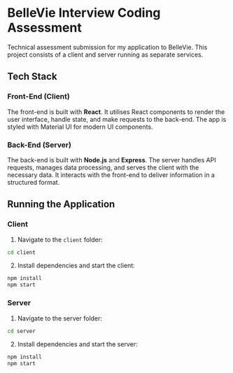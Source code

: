 # BelleVie Interview Coding Assessment

Technical assessment submission for my application to BelleVie.
This project consists of a client and server running as separate services.

## Tech Stack

### Front-End (Client)

The front-end is built with **React**. It utilises React components to render the user interface, handle state, and make requests to the back-end. The app is styled with Material UI for modern UI components.

### Back-End (Server)

The back-end is built with **Node.js** and **Express**. The server handles API requests, manages data processing, and serves the client with the necessary data. It interacts with the front-end to deliver information in a structured format.

## Running the Application

### Client

1. Navigate to the `client` folder:

```bash
cd client
```

2. Install dependencies and start the client:

```bash
npm install
npm start
```

### Server

1. Navigate to the server folder:

```bash
cd server
```

2. Install dependencies and start the server:

```bash
npm install
npm start
```
